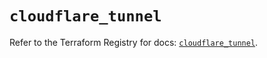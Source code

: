 # `cloudflare_tunnel`

Refer to the Terraform Registry for docs: [`cloudflare_tunnel`](https://registry.terraform.io/providers/cloudflare/cloudflare/4.23.0/docs/resources/tunnel).
